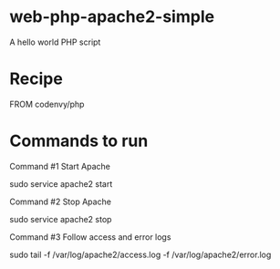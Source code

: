 # web-php-apache2-simple
A hello world PHP script

# Recipe

FROM codenvy/php

# Commands to run

Command #1 Start Apache

sudo service apache2 start

Command #2 Stop Apache

sudo service apache2 stop

Command #3 Follow access and error logs

sudo tail -f /var/log/apache2/access.log -f /var/log/apache2/error.log

